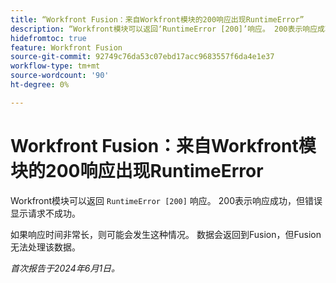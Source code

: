 ```yaml
---
title: “Workfront Fusion：来自Workfront模块的200响应出现RuntimeError”
description: “Workfront模块可以返回‘RuntimeError [200]’响应。 200表示响应成功，但错误显示请求不成功。”
hidefromtoc: true
feature: Workfront Fusion
source-git-commit: 92749c76da53c07ebd17acc9683557f6da4e1e37
workflow-type: tm+mt
source-wordcount: '90'
ht-degree: 0%

---
```



# Workfront Fusion：来自Workfront模块的200响应出现RuntimeError

Workfront模块可以返回 `RuntimeError [200]` 响应。 200表示响应成功，但错误显示请求不成功。

如果响应时间非常长，则可能会发生这种情况。 数据会返回到Fusion，但Fusion无法处理该数据。

_首次报告于2024年6月1日。_
